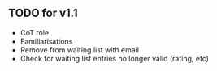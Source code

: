 ## TODO for v1.1
- CoT role
- Familiarisations
- Remove from waiting list with email
- Check for waiting list entries no longer valid (rating, etc)
